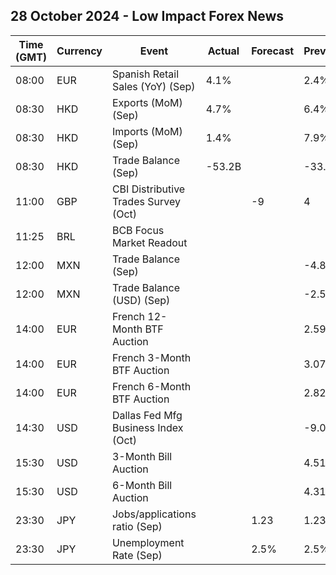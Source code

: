 ## 28 October 2024 - Low Impact Forex News

| Time (GMT) | Currency | Event | Actual | Forecast | Previous |
|------|----------|-------|--------|----------|----------|
| 08:00 | EUR | Spanish Retail Sales (YoY) (Sep) | 4.1% |  | 2.4% |
| 08:30 | HKD | Exports (MoM) (Sep) | 4.7% |  | 6.4% |
| 08:30 | HKD | Imports (MoM) (Sep) | 1.4% |  | 7.9% |
| 08:30 | HKD | Trade Balance (Sep) | -53.2B |  | -33.1B |
| 11:00 | GBP | CBI Distributive Trades Survey (Oct) |  | -9 | 4 |
| 11:25 | BRL | BCB Focus Market Readout |  |  |  |
| 12:00 | MXN | Trade Balance (Sep) |  |  | -4.868B |
| 12:00 | MXN | Trade Balance (USD) (Sep) |  |  | -2.565B |
| 14:00 | EUR | French 12-Month BTF Auction |  |  | 2.593% |
| 14:00 | EUR | French 3-Month BTF Auction |  |  | 3.071% |
| 14:00 | EUR | French 6-Month BTF Auction |  |  | 2.824% |
| 14:30 | USD | Dallas Fed Mfg Business Index (Oct) |  |  | -9.0 |
| 15:30 | USD | 3-Month Bill Auction |  |  | 4.510% |
| 15:30 | USD | 6-Month Bill Auction |  |  | 4.310% |
| 23:30 | JPY | Jobs/applications ratio (Sep) |  | 1.23 | 1.23 |
| 23:30 | JPY | Unemployment Rate (Sep) |  | 2.5% | 2.5% |
